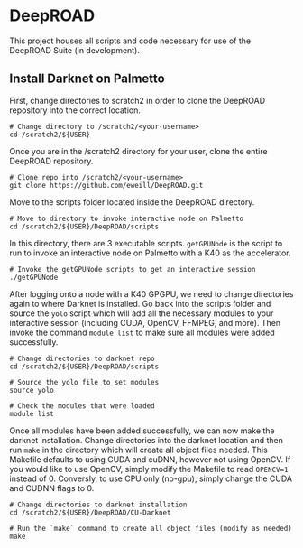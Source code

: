 # DeepROAD
This project houses all scripts and code necessary for use of the DeepROAD Suite (in development).

## Install Darknet on Palmetto

First, change directories to scratch2 in order to clone the DeepROAD repository into the correct location.

	# Change directory to /scratch2/<your-username>
	cd /scratch2/${USER}

Once you are in the /scratch2 directory for your user, clone the entire DeepROAD repository.

	# Clone repo into /scratch2/<your-username>
	git clone https://github.com/eweill/DeepROAD.git

Move to the scripts folder located inside the DeepROAD directory.
	
	# Move to directory to invoke interactive node on Palmetto
	cd /scratch2/${USER}/DeepROAD/scripts

In this directory, there are 3 executable scripts.  `getGPUNode` is the script to run to invoke an interactive node on Palmetto with a K40 as the accelerator.

	# Invoke the getGPUNode scripts to get an interactive session
	./getGPUNode

After logging onto a node with a K40 GPGPU, we need to change directories again to where Darknet is installed.  Go back into the scripts folder and source the `yolo` script which will add all the necessary modules to your interactive session (including CUDA, OpenCV, FFMPEG, and more).  Then invoke the command `module list` to make sure all modules were added successfully.
	
	# Change directories to darknet repo
	cd /scratch2/${USER}/DeepROAD/scripts

	# Source the yolo file to set modules
	source yolo

	# Check the modules that were loaded
	module list

Once all modules have been added successfully, we can now make the darknet installation.  Change directories into the darknet location and then run `make` in the directory which will create all object files needed.  This Makefile defaults to using CUDA and cuDNN, however not using OpenCV.  If you would like to use OpenCV, simply modify the Makefile to read `OPENCV=1` instead of 0.  Conversly, to use CPU only (no-gpu), simply change the CUDA and CUDNN flags to 0.

	# Change directories to darknet installation
	cd /scratch2/${USER}/DeepROAD/CU-Darknet

	# Run the `make` command to create all object files (modify as needed)
	make

